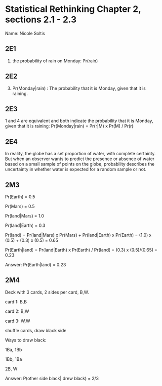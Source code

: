 # Statistical Rethinking Chapter 2, sections 2.1 - 2.3

Name: Nicole Soltis

## 2E1
1. the probability of rain on Monday: Pr(rain)

## 2E2
3. Pr(Monday|rain) : The probability that it is Monday, given that it is raining.

## 2E3
1 and 4 are equivalent and both indicate the probability that it is Monday, given that it is raining:
Pr(Monday|rain) = Pr(r|M) x Pr(M) / Pr(r)

## 2E4
In reality, the globe has a set proportion of water, with complete certainty. But when an observer wants to predict the presence or absence of water based on a small sample of points on the globe, probability describes the uncertainty in whether water is expected for a random sample or not.

## 2M3
Pr(Earth) = 0.5

Pr(Mars) = 0.5

Pr(land|Mars) = 1.0

Pr(land|Earth) = 0.3

Pr(land) = Pr(land|Mars) x Pr(Mars) + Pr(land|Earth) x Pr(Earth) = (1.0) x (0.5) + (0.3) x (0.5) = 0.65

Pr(Earth|land) = Pr(land|Earth) x Pr(Earth) / Pr(land) = (0.3) x (0.5)/(0.65) = 0.23

Answer: Pr(Earth|land) = 0.23

## 2M4
Deck with 3 cards, 2 sides per card, B,W.

card 1: B,B

card 2: B,W

card 3: W,W

shuffle cards, draw black side

Ways to draw black:

1Ba, 1Bb

1Bb, 1Ba

2B, W

Answer: P(other side black| drew black) = 2/3

